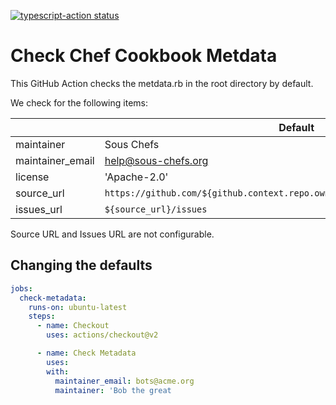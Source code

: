  <a href="https://github.com/actions/typescript-action/actions"><img alt="typescript-action status" src="https://github.com/damacus/check-chef-metadata-action/workflows/build-test/badge.svg"></a>

# Check Chef Cookbook Metdata

This GitHub Action checks the metdata.rb in the root directory by default.

We check for the following items:

|                  | Default                                                                       |
| ---------------- | ----------------------------------------------------------------------------- |
| maintainer       | Sous Chefs                                                                    |
| maintainer_email | help@sous-chefs.org                                                           |
| license          | 'Apache-2.0'                                                                  |
| source_url       | `https://github.com/${github.context.repo.owner}/${github.context.repo.repo}` |
| issues_url       | `${source_url}/issues`                                                        |

Source URL and Issues URL are not configurable.

## Changing the defaults

```yaml
jobs:
  check-metadata:
    runs-on: ubuntu-latest
    steps:
      - name: Checkout
        uses: actions/checkout@v2

      - name: Check Metadata
        uses:
        with:
          maintainer_email: bots@acme.org
          maintainer: 'Bob the great
```
